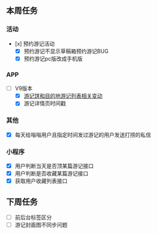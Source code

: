 ## 本周任务

### 活动
- [x\] 预约游记活动
	- [x] 预约游记不显示草稿箱预约游记BUG
	- [x] 预约游记pc版改成手机版

### APP
- [ ] V9版本
	- [x] [游记饼和目的地游记列表相关变动](https://jira.mafengwo.cn/browse/MFWAPPIOS-4604)
	- [x] 游记详情页时间戳

### 其他
- [x] 每天给嗡嗡用户且指定时间发过游记的用户发送打捞的私信

### 小程序
- [x] 用户判断当天是否顶某篇游记接口
- [x] 用户判断是否收藏某篇游记接口
- [x] 获取用户收藏列表接口

## 下周任务

- [ ] 前后台标签区分
- [ ] 游记封面图不同步问题